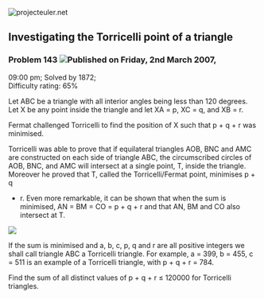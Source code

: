 ![projecteuler.net](images/print_page_logo.png)

## Investigating the Torricelli point of a triangle

### Problem 143 ![](images/icon_info.png)Published on Friday, 2nd March 2007,
09:00 pm; Solved by 1872;  
Difficulty rating: 65%

Let ABC be a triangle with all interior angles being less than 120 degrees.
Let X be any point inside the triangle and let XA = p, XC = q, and XB = r.

Fermat challenged Torricelli to find the position of X such that p + q + r was
minimised.

Torricelli was able to prove that if equilateral triangles AOB, BNC and AMC
are constructed on each side of triangle ABC, the circumscribed circles of
AOB, BNC, and AMC will intersect at a single point, T, inside the triangle.
Moreover he proved that T, called the Torricelli/Fermat point, minimises p + q
+ r. Even more remarkable, it can be shown that when the sum is minimised, AN
= BM = CO = p + q + r and that AN, BM and CO also intersect at T.

![](project/images/p143_torricelli.gif)

If the sum is minimised and a, b, c, p, q and r are all positive integers we
shall call triangle ABC a Torricelli triangle. For example, a = 399, b = 455,
c = 511 is an example of a Torricelli triangle, with p + q + r = 784.

Find the sum of all distinct values of p + q + r ≤ 120000 for Torricelli
triangles.

  
  

